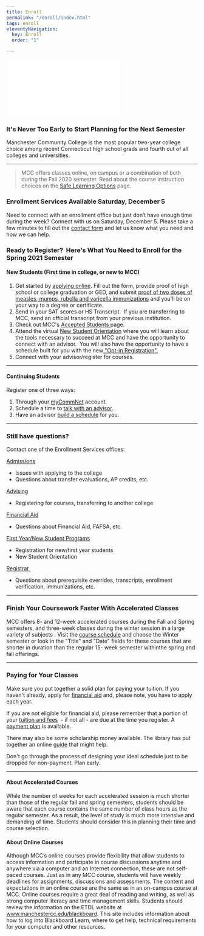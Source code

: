 ```yaml
---
title: Enroll
permalink: "/enroll/index.html"
tags: enroll
eleventyNavigation:
  key: Enroll
  order: "1"

---
```

<div class="embed-container overflow"><iframe src="//www.youtube.com/embed/AFyt7KyBG4g?rel=0" width="300" height="150" frameborder="0" allowfullscreen=""></iframe></div>
<h3>It's Never Too Early to Start Planning for the Next Semester</h3>
<p>Manchester Community College is the most popular two-year college choice among recent Connecticut high school grads and fourth out of all colleges and universities.</p>
<hr>

<blockquote>
<p>MCC offers classes online, on campus or a combination of both during the Fall 2020 semester. Read about the course instruction choices on the <a href="https://www.manchestercc.edu/enrollment/registrar/safe-learning-options/">Safe Learning Options</a> page.</p>
</blockquote>

<h3>Enrollment Services Available Saturday, December 5</h3>  
<p>Need to connect with an enrollment office but just don’t have enough time during the week? Connect with us on Saturday, December 5. Please take a few minutes to fill out the <a href="https://forms.office.com/Pages/ResponsePage.aspx?id=ePidZ3onakmsjdmeWGBt2b1TaVefUN5Krjd0aUc1swVUOEhFQ1dMOExUNkNUTVE5NlU5M0NXVDVQVS4u">contact form</a> and let us know what you need and how we can help.</p>

<h3>Ready to Register?  Here's What You Need to Enroll for the Spring 2021 Semester</h3> <h4>New Students (First time in college, or new to MCC)</h4> <ol> <li>Get started by <a href="https://ct.elluciancrmrecruit.com/Apply/">applying online</a>. Fill out the form, provide proof of high school or college graduation or GED, and submit <a href="/wp-content/uploads/Immunization-Form.pdf">proof of two doses of measles, mumps, rubella and varicella immunizations</a> and you'll be on your way to a degree or certificate.</li> <li>Send in your SAT scores or HS Transcript.  If you are transferring to MCC, send an official transcript from your previous institution.</li> <li>Check out MCC's <a href="/acceptance">Accepted Students </a>page.</li> <li>Attend the virtual <a href="https://www.manchestercc.edu/enrollment/new-student-orientation/">New Student Orientation</a> where you will learn about the tools necessary to succeed at MCC and have the opportunity to connect with an advisor.  You will also have the opportunity to have a schedule built for you with the new<a href="/opt-in"> "Opt-in Registration".</a></li> <li>Connect with your advisor/register for courses.</li> </ol>

<hr>

<h4>Continuing Students</h4>
<p>Register one of three ways:</p>
<ol>
<li>Through your <a href="https://ssb-prod.ec.commnet.edu/luminis/login.html">myCommNet</a> account.</li>
<li>Schedule a time to <a href="/offices/student-affairs/advising-counseling/academic-advising/connect-with-advising/">talk with an advisor</a>.</li>
<li>Have an advisor <a href="/opt-in">build a schedule</a> for you.</li>
</ol>

<hr>

<h3>Still have questions?</h3>
<p>Contact one of the Enrollment Services offices:</p>

<a href="/enrollment/admissions/connect-with-admissions-staff/">Admissions</a>
<ul>
<li>Issues with applying to the college</li>
<li>Questions about transfer evaluations, AP credits, etc.</li>
</ul>
<a href="/offices/student-affairs/advising-counseling/academic-advising/connect-with-advising/">Advising</a>
<ul>
<li>Registering for courses, transferring to another college</li>
</ul>
<a href="/enrollment/financial-aid/connect-with-financial-aid-staff/">Financial Aid</a>
<ul>
<li>Questions about Financial Aid, FAFSA, etc.</li>
</ul>
<a href="/enrollment/new-student-orientation/">First Year/New Student Programs</a>
<ul>
<li>Registration for new/first year students</li>
<li>New Student Orientation</li>
</ul>
<a href="/enrollment/registrar/connect-with-registrars-office-staff/">Registrar </a>
<ul>
<li>Questions about prerequisite overrides, transcripts, enrollment verification, immunizations, etc.</li>
</ul>

<hr>

<h3>Finish Your Coursework Faster With Accelerated Classes</h3>
<p>MCC offers 8- and 12-week accelerated courses during the Fall and Spring semesters, and three-week classes during the winter session in a large variety of subjects . Visit the <a href="/search-for-courses/">course schedule</a> and choose the Winter semester or look in the "Title" and "Date" fields for these courses that are shorter in duration than the regular 15- week semester withinthe spring and fall offerings.</p>

<hr>

<h3>Paying for Your Classes</h3>
<p>Make sure you put together a solid plan for paying your tuition. If you haven't already, apply for <a href="/enrollment/financial-aid/">financial aid</a> and, please note, you have to apply each year.</p>

<p>If you are not eligible for financial aid, please remember that a portion of your <a href="/enrollment/paying-for-college/tuition-and-fees/">tuition and fees</a>  - if not all - are due at the time you register. A <a href="/enrollment/paying-for-college/">payment plan</a> is available.</p>

<p>There may also be some scholarship money available. The library has put together an online <a href="http://libguides.manchestercc.edu/friendly.php?s=scholarships">guide</a> that might help.</p>

<p>Don't go through the process of designing your ideal schedule just to be dropped for non-payment. Plan early.</p>

<hr>

<h4>About Accelerated Courses</h4>
<p>While the number of weeks for each accelerated session is much shorter than those of the regular fall and spring semesters, students should be aware that each course contains the same number of class hours as the regular semester. As a result, the level of study is much more intensive and demanding of time. Students should consider this in planning their time and course selection.</p>
<h4>About Online Courses</h4>
<p>Although MCC’s online courses provide flexibility that allow students to access information and participate in course discussions anytime and anywhere via a computer and an Internet connection, these are not self-paced courses. Just as in any MCC course, students will have weekly deadlines for assignments, discussions and assessments. The content and expectations in an online course are the same as in an on-campus course at MCC. Online courses require a great deal of reading and writing, as well as strong computer literacy and time management skills. Students should review the information on the ETDL website at <a href="/blackboard">www.manchestercc.edu/blackboard</a>. This site includes information about how to log into Blackboard Learn, where to get help, technical requirements for your computer and other resources.</p>